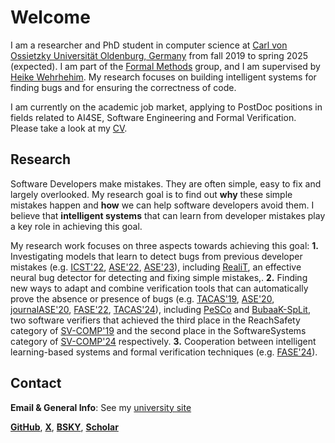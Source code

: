 # Welcome
I am a researcher and PhD student in computer science at [Carl von Ossietzky Universität Oldenburg, Germany](https://uol.de/en/computingscience/groups/formal-methods/team/cedric-richter) from fall 2019 to spring 2025 (expected). I am part of the [Formal Methods](https://uol.de/en/computingscience/groups/formal-methods) group, and I am supervised by [Heike Wehrhehim](https://uol.de/en/computingscience/groups/formal-methods/team/heike-wehrheim). My research focuses on building intelligent systems for finding bugs and for ensuring the correctness of code.

I am currently on the academic job market, applying to PostDoc positions in fields related to AI4SE, Software Engineering and Formal Verification. Please take a look at my [CV](https://cedricrupb.github.io/RichterCV.pdf).


## Research
Software Developers make mistakes. They are often simple, easy to fix and largely overlooked. My research goal is to find out **why** these simple mistakes happen and **how** we can help software developers avoid them. I believe that **intelligent systems** that can learn from developer mistakes play a key role in achieving this goal.

My research work focuses on three aspects towards achieving this goal: **1.** Investigating models that learn to detect bugs from previous developer
mistakes (e.g. [ICST'22](https://ieeexplore.ieee.org/abstract/document/9787824), [ASE'22](https://dl.acm.org/doi/pdf/10.1145/3551349.3561156), [ASE'23](https://ieeexplore.ieee.org/stamp/stamp.jsp?tp=&arnumber=10298391)), including [RealiT](https://github.com/cedricrupb/nbfbaselines), an effective neural bug detector for detecting and fixing simple mistakes,. **2.** Finding new ways to adapt and combine verification
tools that can automatically prove the absence or presence of bugs (e.g. [TACAS'19](https://link.springer.com/chapter/10.1007/978-3-030-17502-3_19), [ASE'20](https://dl.acm.org/doi/abs/10.1145/3324884.3416633), [journalASE'20](https://link.springer.com/article/10.1007/s10515-020-00270-x), [FASE'22](https://library.oapen.org/bitstream/handle/20.500.12657/54029/1/978-3-030-99429-7.pdf#page=61), [TACAS'24](https://link.springer.com/chapter/10.1007/978-3-031-57256-2_20)), including [PeSCo](https://link.springer.com/chapter/10.1007/978-3-030-17502-3_19) and [BubaaK-SpLit](https://link.springer.com/chapter/10.1007/978-3-031-57256-2_20), two software verifiers that achieved the third
place in the ReachSafety category of [SV-COMP'19](https://sv-comp.sosy-lab.org/2019/results/results-verified/) and the second place in the SoftwareSystems category of [SV-COMP'24](https://sv-comp.sosy-lab.org/2024/results/results-verified/) respectively. **3.** Cooperation between intelligent learning-based systems and formal verification techniques (e.g. [FASE'24](https://link.springer.com/chapter/10.1007/978-3-031-57259-3_13)).



## Contact

**Email & General Info**: See my [university site](https://uol.de/en/computingscience/groups/formal-methods/team/cedric-richter)

[**GitHub**](https://github.com/cedricrupb), [**X**](https://x.com/cedrichter), [**BSKY**](https://bsky.app/profile/cedrichter.bsky.social), [**Scholar**](https://scholar.google.com/citations?user=5Yw10ycAAAAJ&hl=en)